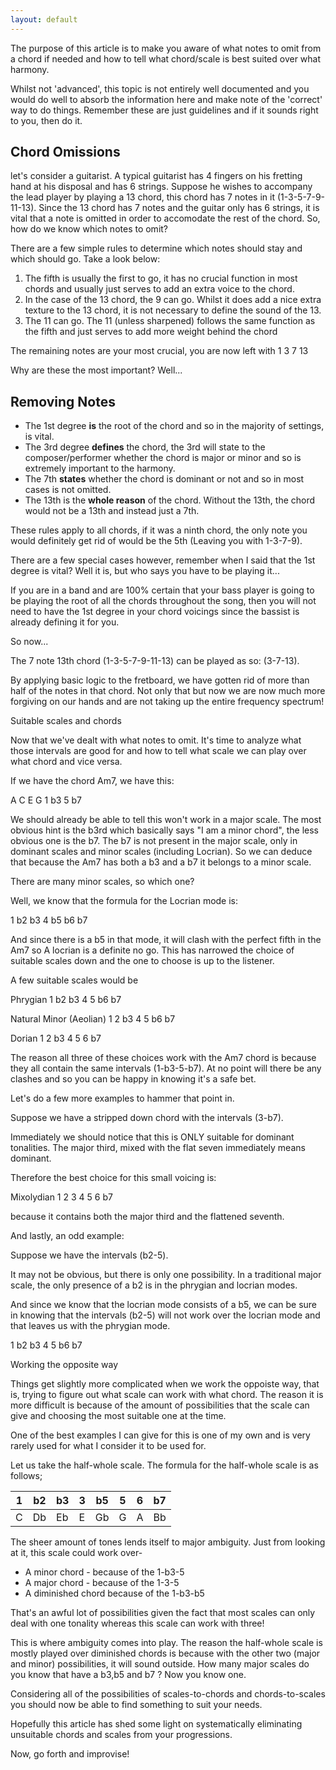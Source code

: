 ```yaml
---
layout: default
---
```


The purpose of this article is to make you aware of what notes to omit from a chord if needed and how to tell what chord/scale is best suited over what harmony.

Whilst not 'advanced', this topic is not entirely well documented and you would do well to absorb the information here and make note of the 'correct' way to do things. Remember these are just guidelines and if it sounds right to you, then do it.

## Chord Omissions

let's consider a guitarist. A typical guitarist has 4 fingers on his fretting hand at his disposal and has 6 strings.
Suppose he wishes to accompany the lead player by playing a 13 chord, this chord has 7 notes in it (1-3-5-7-9-11-13). Since the 13 chord has 7 notes and the guitar only has 6 strings, it is vital that a note is omitted in order to accomodate the rest of the chord. So, how do we know which notes to omit?

There are a few simple rules to determine which notes should stay and which should go. Take a look below:

1. The fifth is usually the first to go, it has no crucial function in most chords and usually just serves to add an extra voice to the chord.
2. In the case of the 13 chord, the 9 can go. Whilst it does add a nice extra texture to the 13 chord, it is not necessary to define the sound of the 13.
3. The 11 can go. The 11 (unless sharpened) follows the same function as the fifth and just serves to add more weight behind the chord


The remaining notes are your most crucial, you are now left with 1 3 7 13

Why are these the most important? Well...

## Removing Notes

- The 1st degree **is** the root of the chord and so in the majority of settings, is vital.
- The 3rd degree **defines** the chord, the 3rd will state to the composer/performer whether the chord is major or minor and so is extremely important to the harmony.
- The 7th **states** whether the chord is dominant or not and so in most cases is not omitted.
- The 13th is the **whole reason** of the chord. Without the 13th, the chord would not be a 13th and instead just a 7th.

These rules apply to all chords, if it was a ninth chord, the only note you would definitely get rid of would be the 5th (Leaving you with 1-3-7-9).

There are a few special cases however, remember when I said that the 1st degree is vital? Well it is, but who says you have to be playing it...

If you are in a band and are 100% certain that your bass player is going to be playing the root of all the chords throughout the song, then you will not need to have the 1st degree in your chord voicings since the bassist is already defining it for you.


So now...

The 7 note 13th chord (1-3-5-7-9-11-13) can be played as so: (3-7-13).

By applying basic logic to the fretboard, we have gotten rid of more than half of the notes in that chord. Not only that but now we are now much more forgiving on our hands and are not taking up the entire frequency spectrum!


Suitable scales and chords

Now that we've dealt with what notes to omit. It's time to analyze what those intervals are good for and how to tell what scale we can play over what chord and vice versa.

If we have the chord Am7, we have this:

A  C  E  G
1 b3 5 b7

We should already be able to tell this won't work in a major scale. The most obvious hint is the b3rd which basically says "I am a minor chord", the less obvious one is the b7. The b7 is not present in the major scale, only in dominant scales and minor scales (including Locrian). So we can deduce that because the Am7 has both a b3 and a b7 it belongs to a minor scale.

There are many minor scales, so which one?

Well, we know that the formula for the Locrian mode is:

1 b2 b3 4 b5 b6 b7

And since there is a b5 in that mode, it will clash with the perfect fifth in the Am7 so A locrian is a definite no go. This has narrowed the choice of suitable scales down and the one to choose is up to the listener.

A few suitable scales would be

Phrygian
1 b2 b3 4 5 b6 b7

Natural Minor (Aeolian)
1 2 b3 4 5 b6 b7

Dorian
1 2 b3 4 5 6 b7

The reason all three of these choices work with the Am7 chord is because they all contain the same intervals (1-b3-5-b7). At no point will there be any clashes and so you can be happy in knowing it's a safe bet.

Let's do a few more examples to hammer that point in.

Suppose we have a stripped down chord with the intervals (3-b7).

Immediately we should notice that this is ONLY suitable for dominant tonalities. The major third, mixed with the flat seven immediately means dominant.

Therefore the best choice for this small voicing is:

Mixolydian
1 2 3 4 5 6 b7

because it contains both the major third and the flattened seventh.

And lastly, an odd example:

Suppose we have the intervals (b2-5).

It may not be obvious, but there is only one possibility. In a traditional major scale, the only presence of a b2 is in the phrygian and locrian modes.

And since we know that the locrian mode consists of a b5, we can be sure in knowing that the intervals (b2-5) will not work over the locrian mode and that leaves us with the phrygian mode.

1 b2 b3 4 5 b6 b7

Working the opposite way

Things get slightly more complicated when we work the oppoiste way, that is, trying to figure out what scale can work with what chord. The reason it is more difficult is because of the amount of possibilities that the scale can give and choosing the most suitable one at the time.

One of the best examples I can give for this is one of my own and is very rarely used for what I consider it to be used for.

Let us take the half-whole scale. The formula for the half-whole scale is as follows;

 1|   b2   |   b3  | 3   |   b5 | 5    |6 | b7|
 --|-------|------|----|-------|-----|------|-----|
C   |  Db  | Eb  | E   |   Gb  | G    | A   | Bb
    

The sheer amount of tones lends itself to major ambiguity. Just from looking at it, this scale could work over-

- A minor chord - because of the 1-b3-5
- A major chord - because of the 1-3-5
- A diminished chord because of the 1-b3-b5

That's an awful lot of possibilities given the fact that most scales can only deal with one tonality whereas this scale can work with three!

This is where ambiguity comes into play. The reason the half-whole scale is mostly played over diminished chords is because with the other two (major and minor) possibilities, it will sound outside. How many major scales do you know that have a b3,b5 and b7 ? Now you know one.

Considering all of the possibilities of scales-to-chords and chords-to-scales you should now be able to find something to suit your needs.

Hopefully this article has shed some light on systematically eliminating unsuitable chords and scales from your progressions.

Now, go forth and improvise!
